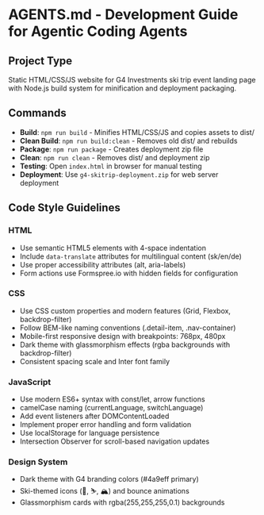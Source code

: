 # AGENTS.md - Development Guide for Agentic Coding Agents

## Project Type
Static HTML/CSS/JS website for G4 Investments ski trip event landing page with Node.js build system for minification and deployment packaging.

## Commands
- **Build**: `npm run build` - Minifies HTML/CSS/JS and copies assets to dist/
- **Clean Build**: `npm run build:clean` - Removes old dist/ and rebuilds
- **Package**: `npm run package` - Creates deployment zip file
- **Clean**: `npm run clean` - Removes dist/ and deployment zip
- **Testing**: Open `index.html` in browser for manual testing
- **Deployment**: Use `g4-skitrip-deployment.zip` for web server deployment

## Code Style Guidelines

### HTML
- Use semantic HTML5 elements with 4-space indentation
- Include `data-translate` attributes for multilingual content (sk/en/de)
- Use proper accessibility attributes (alt, aria-labels)
- Form actions use Formspree.io with hidden fields for configuration

### CSS
- Use CSS custom properties and modern features (Grid, Flexbox, backdrop-filter)
- Follow BEM-like naming conventions (.detail-item, .nav-container)
- Mobile-first responsive design with breakpoints: 768px, 480px
- Dark theme with glassmorphism effects (rgba backgrounds with backdrop-filter)
- Consistent spacing scale and Inter font family

### JavaScript
- Use modern ES6+ syntax with const/let, arrow functions
- camelCase naming (currentLanguage, switchLanguage)
- Add event listeners after DOMContentLoaded
- Implement proper error handling and form validation
- Use localStorage for language persistence
- Intersection Observer for scroll-based navigation updates

### Design System
- Dark theme with G4 branding colors (#4a9eff primary)
- Ski-themed icons (🎿, ⛷️, 🏔️) and bounce animations
- Glassmorphism cards with rgba(255,255,255,0.1) backgrounds